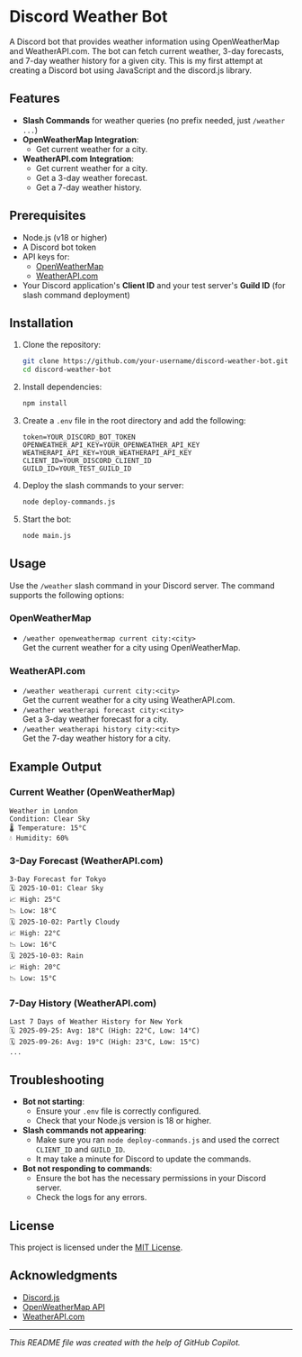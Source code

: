 # Discord Weather Bot

A Discord bot that provides weather information using OpenWeatherMap and WeatherAPI.com. The bot can fetch current weather, 3-day forecasts, and 7-day weather history for a given city. This is my first attempt at creating a Discord bot using JavaScript and the discord.js library.

## Features

- **Slash Commands** for weather queries (no prefix needed, just `/weather ...`)
- **OpenWeatherMap Integration**:
  - Get current weather for a city.
- **WeatherAPI.com Integration**:
  - Get current weather for a city.
  - Get a 3-day weather forecast.
  - Get a 7-day weather history.

## Prerequisites

- Node.js (v18 or higher)
- A Discord bot token
- API keys for:
  - [OpenWeatherMap](https://openweathermap.org/api)
  - [WeatherAPI.com](https://www.weatherapi.com/)
- Your Discord application's **Client ID** and your test server's **Guild ID** (for slash command deployment)

## Installation

1. Clone the repository:
   ```bash
   git clone https://github.com/your-username/discord-weather-bot.git
   cd discord-weather-bot
   ```

2. Install dependencies:
   ```bash
   npm install
   ```

3. Create a `.env` file in the root directory and add the following:
   ```env
   token=YOUR_DISCORD_BOT_TOKEN
   OPENWEATHER_API_KEY=YOUR_OPENWEATHER_API_KEY
   WEATHERAPI_API_KEY=YOUR_WEATHERAPI_API_KEY
   CLIENT_ID=YOUR_DISCORD_CLIENT_ID
   GUILD_ID=YOUR_TEST_GUILD_ID
   ```

4. Deploy the slash commands to your server:
   ```bash
   node deploy-commands.js
   ```

5. Start the bot:
   ```bash
   node main.js
   ```

## Usage

Use the `/weather` slash command in your Discord server. The command supports the following options:

### OpenWeatherMap
- `/weather openweathermap current city:<city>`  
  Get the current weather for a city using OpenWeatherMap.

### WeatherAPI.com
- `/weather weatherapi current city:<city>`  
  Get the current weather for a city using WeatherAPI.com.
- `/weather weatherapi forecast city:<city>`  
  Get a 3-day weather forecast for a city.
- `/weather weatherapi history city:<city>`  
  Get the 7-day weather history for a city.

## Example Output

### Current Weather (OpenWeatherMap)
```
Weather in London
Condition: Clear Sky
🌡️ Temperature: 15°C
💧 Humidity: 60%
```

### 3-Day Forecast (WeatherAPI.com)
```
3-Day Forecast for Tokyo
🗓️ 2025-10-01: Clear Sky
📈 High: 25°C
📉 Low: 18°C
🗓️ 2025-10-02: Partly Cloudy
📈 High: 22°C
📉 Low: 16°C
🗓️ 2025-10-03: Rain
📈 High: 20°C
📉 Low: 15°C
```

### 7-Day History (WeatherAPI.com)
```
Last 7 Days of Weather History for New York
🗓️ 2025-09-25: Avg: 18°C (High: 22°C, Low: 14°C)
🗓️ 2025-09-26: Avg: 19°C (High: 23°C, Low: 15°C)
...
```

## Troubleshooting

- **Bot not starting**:
  - Ensure your `.env` file is correctly configured.
  - Check that your Node.js version is 18 or higher.
- **Slash commands not appearing**:
  - Make sure you ran `node deploy-commands.js` and used the correct `CLIENT_ID` and `GUILD_ID`.
  - It may take a minute for Discord to update the commands.
- **Bot not responding to commands**:
  - Ensure the bot has the necessary permissions in your Discord server.
  - Check the logs for any errors.

## License

This project is licensed under the [MIT License](LICENSE).

## Acknowledgments

- [Discord.js](https://discord.js.org/)
- [OpenWeatherMap API](https://openweathermap.org/api)
- [WeatherAPI.com](https://www.weatherapi.com/)

---

*This README file was created with the help of GitHub Copilot.*
